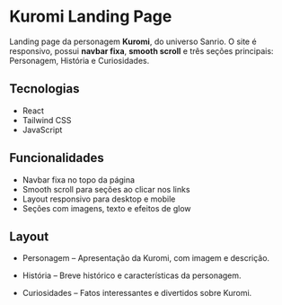 # Kuromi Landing Page

Landing page da personagem **Kuromi**, do universo Sanrio. O site é responsivo, possui **navbar fixa**, **smooth scroll** e três seções principais: Personagem, História e Curiosidades.

## Tecnologias

- React
- Tailwind CSS
- JavaScript

## Funcionalidades

- Navbar fixa no topo da página
- Smooth scroll para seções ao clicar nos links
- Layout responsivo para desktop e mobile
- Seções com imagens, texto e efeitos de glow

## Layout

- Personagem – Apresentação da Kuromi, com imagem e descrição.

- História – Breve histórico e características da personagem.

- Curiosidades – Fatos interessantes e divertidos sobre Kuromi.
